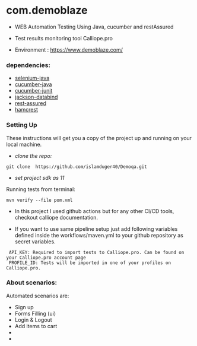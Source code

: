 # com.demoblaze 

- WEB Automation Testing Using Java, cucumber and restAssured

- Test results monitoring tool Calliope.pro

- Environment : https://www.demoblaze.com/

### dependencies:
- [selenium-java](https://mvnrepository.com/artifact/org.seleniumhq.selenium/selenium-java)
- [cucumber-java](https://mvnrepository.com/artifact/io.cucumber/cucumber-java)
- [cucumber-junit](https://mvnrepository.com/artifact/io.cucumber/cucumber-junit)
- [jackson-databind](https://mvnrepository.com/artifact/com.fasterxml.jackson.core/jackson-databind)
- [rest-assured](https://mvnrepository.com/artifact/io.rest-assured/rest-assured)
- [hamcrest](https://mvnrepository.com/artifact/org.hamcrest/hamcrest)

### Setting Up
These instructions will get you a copy of the project up and running on your local machine.

- *clone the repo:*
```shell
git clone  https://github.com/islamduger40/Demoqa.git
```

- *set project sdk as 11*

Running tests from terminal:
```shell
mvn verify --file pom.xml
```
- In this project I used github actions but for any other CI/CD tools, checkout calliope documentation.

- If you want to use same pipeline setup just add following variables defined inside the workflows/maven.yml to your github repository as secret variables.

```properties  
 API_KEY: Required to import tests to Calliope.pro. Can be found on your Calliope.pro account page
 PROFILE_ID: Tests will be imported in one of your profiles on Calliope.pro. 
```  

### About scenarios:

Automated scenarios are:
- Sign up 
- Forms Filling (ui)
- Login & Logout
- Add items to cart
- 
- 
